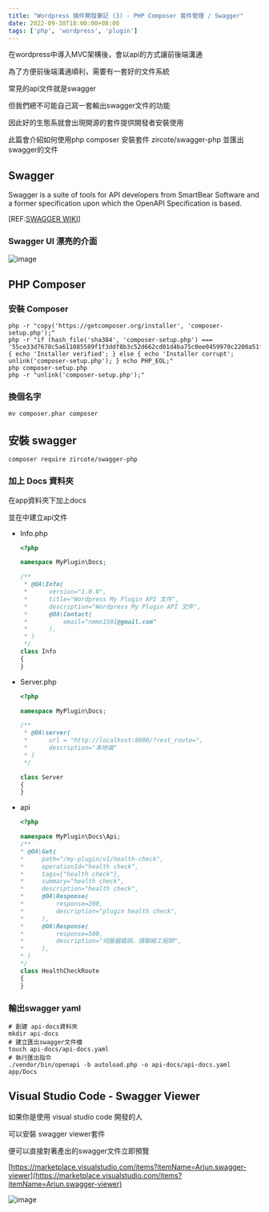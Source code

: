 ```yaml
---
title: "Wordpress 插件開發筆記 (3) - PHP Composer 套件管理 / Swagger"
date: 2022-09-30T18:00:00+08:00
tags: ['php', 'wordpress', 'plugin']
---
```

在wordpress中導入MVC架構後，會以api的方式讓前後端溝通

為了方便前後端溝通順利，需要有一套好的文件系統

常見的api文件就是swagger

但我們總不可能自己寫一套輸出swagger文件的功能

因此好的生態系就會出現開源的套件提供開發者安裝使用

此篇會介紹如何使用php composer 安裝套件 zircote/swagger-php 並匯出 swagger的文件

## Swagger

Swagger is a suite of tools for API developers from SmartBear Software and a former specification upon which the OpenAPI Specification is based. 

[REF:[SWAGGER WIKI](https://en.wikipedia.org/wiki/Swagger_(software))]

### Swagger UI 漂亮的介面
![image](https://static1.smartbear.co/swagger/media/images/tools/opensource/swagger_ui.png?ext=.png)

## PHP Composer
### 安裝 Composer
```shell
php -r "copy('https://getcomposer.org/installer', 'composer-setup.php');"
php -r "if (hash_file('sha384', 'composer-setup.php') === '55ce33d7678c5a611085589f1f3ddf8b3c52d662cd01d4ba75c0ee0459970c2200a51f492d557530c71c15d8dba01eae') { echo 'Installer verified'; } else { echo 'Installer corrupt'; unlink('composer-setup.php'); } echo PHP_EOL;"
php composer-setup.php
php -r "unlink('composer-setup.php');"
```

### 換個名字
```shell
mv composer.phar composer
```

## 安裝 swagger
```shell
composer require zircote/swagger-php
```

### 加上 Docs 資料夾
在app資料夾下加上docs

並在中建立api文件


* Info.php
    ```php
    <?php

    namespace MyPlugin\Docs;

    /**
     * @OA\Info(
     *      version="1.0.0",
     *      title="Wordpress My Plugin API 文件",
     *      description="Wordpress My Plugin API 文件",
     *      @OA\Contact(
     *          email="nmmn1501@gmail.com"
     *      ),
     * )
     */
    class Info
    {
    }
    ```

* Server.php
    ```php
    <?php

    namespace MyPlugin\Docs;

    /**
     * @OA\server(
     *      url = "http://localhost:8000/?rest_route=",
     *      description="本地端"
     * )
     */

    class Server
    {
    }
    ```
* api
    ```php
    <?php

    namespace MyPlugin\Docs\Api;
    /**
    * @OA\Get(
    *     path="/my-plugin/v1/health-check",
    *     operationId="health check",
    *     tags={"health check"},
    *     summary="health check",
    *     description="health check",
    *     @OA\Response(
    *         response=200,
    *         description="plugin health check",
    *     ),
    *     @OA\Response(
    *         response=500,
    *         description="伺服器錯誤，請聯絡工程師",
    *     ),
    * )
    */
    class HealthCheckRoute
    {
    }

    ```

### 輸出swagger yaml
``` shell
# 創建 api-docs資料夾
mkdir api-docs
# 建立匯出swagger文件檔
touch api-docs/api-docs.yaml 
# 執行匯出指令
./vendor/bin/openapi -b autoload.php -o api-docs/api-docs.yaml app/Docs
```

## Visual Studio Code - Swagger Viewer
如果你是使用 visual studio code 開發的人

可以安裝 swagger viewer套件

便可以直接對著產出的swagger文件立即預覽

[https://marketplace.visualstudio.com/items?itemName=Arjun.swagger-viewer](https://marketplace.visualstudio.com/items?itemName=Arjun.swagger-viewer)

![image](https://cdn.rawgit.com/arjun-g/vs-swagger-viewer/master/docs/swagger-context-menu.png)